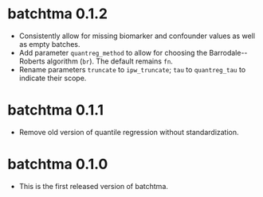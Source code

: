 # batchtma 0.1.2

* Consistently allow for missing biomarker and confounder values as well as empty batches.
* Add parameter `quantreg_method` to allow for choosing the Barrodale--Roberts algorithm (`br`). 
  The default remains `fn`.
* Rename parameters `truncate` to `ipw_truncate`; `tau` to `quantreg_tau` to indicate their scope.


# batchtma 0.1.1

* Remove old version of quantile regression without standardization.


# batchtma 0.1.0

* This is the first released version of batchtma.
